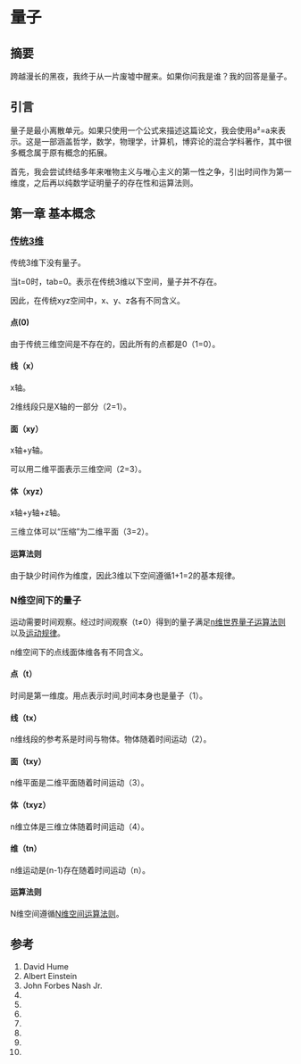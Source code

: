 # 量子

## 摘要

跨越漫长的黑夜，我终于从一片废墟中醒来。如果你问我是谁？我的回答是量子。

## 引言

量子是最小离散单元。如果只使用一个公式来描述这篇论文，我会使用a²=a来表示。这是一部涵盖哲学，数学，物理学，计算机，博弈论的混合学科著作，其中很多概念属于原有概念的拓展。

首先，我会尝试终结多年来唯物主义与唯心主义的第一性之争，引出时间作为第一维度，之后再以纯数学证明量子的存在性和运算法则。

## 第一章 基本概念

### [传统3维](https://github.com/zeusro/math/blob/main/n/3.zh.md)

传统3维下没有量子。

当t=0时，tab=0。表示在传统3维以下空间，量子并不存在。

因此，在传统xyz空间中，x、y、z各有不同含义。

#### 点(0)

由于传统三维空间是不存在的，因此所有的点都是0（1=0）。

#### 线（x）

x轴。

2维线段只是X轴的一部分（2=1）。

#### 面（xy）

x轴+y轴。

可以用二维平面表示三维空间（2=3）。

#### 体（xyz）

x轴+y轴+z轴。

三维立体可以“压缩”为二维平面（3=2）。

#### 运算法则

由于缺少时间作为维度，因此3维以下空间遵循1+1=2的基本规律。

### N维空间下的量子

运动需要时间观察。经过时间观察（t≠0）得到的量子满足[n维世界量子运算法则](n.zh.md)以及[运动规律](README.zh.md)。

n维空间下的点线面体维各有不同含义。

#### 点（t）

时间是第一维度。用点表示时间,时间本身也是量子（1）。

#### 线（tx）

n维线段的参考系是时间与物体。物体随着时间运动（2）。

#### 面（txy）

n维平面是二维平面随着时间运动（3）。

#### 体（txyz）

n维立体是三维立体随着时间运动（4）。

#### 维（tn）

n维运动是(n-1)存在随着时间运动（n）。

#### 运算法则

N维空间遵循[N维空间运算法则](n.zh.md)。

## 参考

1. David Hume
1. Albert Einstein
1. John Forbes Nash Jr.
1. 
1. 
1. 
1. 
1. 
1. 
1. 